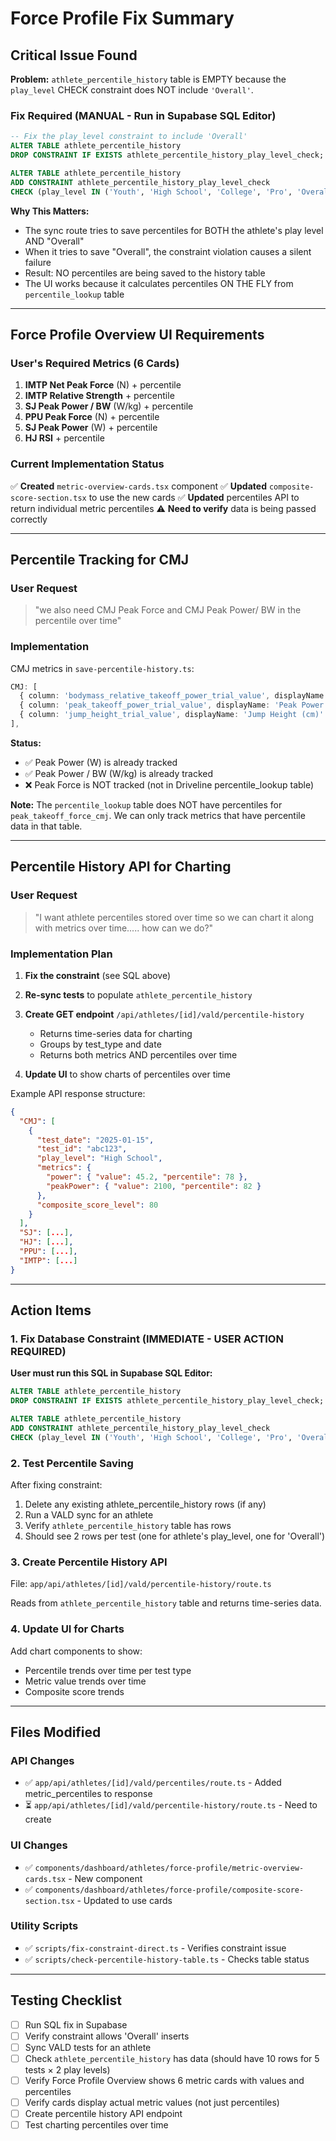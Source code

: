 # Force Profile Fix Summary

## Critical Issue Found

**Problem:** `athlete_percentile_history` table is EMPTY because the `play_level` CHECK constraint does NOT include `'Overall'`.

### Fix Required (MANUAL - Run in Supabase SQL Editor)

```sql
-- Fix the play_level constraint to include 'Overall'
ALTER TABLE athlete_percentile_history
DROP CONSTRAINT IF EXISTS athlete_percentile_history_play_level_check;

ALTER TABLE athlete_percentile_history
ADD CONSTRAINT athlete_percentile_history_play_level_check
CHECK (play_level IN ('Youth', 'High School', 'College', 'Pro', 'Overall'));
```

**Why This Matters:**
- The sync route tries to save percentiles for BOTH the athlete's play level AND "Overall"
- When it tries to save "Overall", the constraint violation causes a silent failure
- Result: NO percentiles are being saved to the history table
- The UI works because it calculates percentiles ON THE FLY from `percentile_lookup` table

---

## Force Profile Overview UI Requirements

### User's Required Metrics (6 Cards)

1. **IMTP Net Peak Force** (N) + percentile
2. **IMTP Relative Strength** + percentile
3. **SJ Peak Power / BW** (W/kg) + percentile
4. **PPU Peak Force** (N) + percentile
5. **SJ Peak Power** (W) + percentile
6. **HJ RSI** + percentile

### Current Implementation Status

✅ **Created** `metric-overview-cards.tsx` component
✅ **Updated** `composite-score-section.tsx` to use the new cards
✅ **Updated** percentiles API to return individual metric percentiles
⚠️  **Need to verify** data is being passed correctly

---

## Percentile Tracking for CMJ

### User Request
> "we also need CMJ Peak Force and CMJ Peak Power/ BW in the percentile over time"

### Implementation

CMJ metrics in `save-percentile-history.ts`:
```typescript
CMJ: [
  { column: 'bodymass_relative_takeoff_power_trial_value', displayName: 'Power (W/kg)' },
  { column: 'peak_takeoff_power_trial_value', displayName: 'Peak Power (W)' },
  { column: 'jump_height_trial_value', displayName: 'Jump Height (cm)' },
],
```

**Status:**
- ✅ Peak Power (W) is already tracked
- ✅ Peak Power / BW (W/kg) is already tracked
- ❌ Peak Force is NOT tracked (not in Driveline percentile_lookup table)

**Note:** The `percentile_lookup` table does NOT have percentiles for `peak_takeoff_force_cmj`. We can only track metrics that have percentile data in that table.

---

## Percentile History API for Charting

### User Request
> "I want athlete percentiles stored over time so we can chart it along with metrics over time..... how can we do?"

### Implementation Plan

1. **Fix the constraint** (see SQL above)
2. **Re-sync tests** to populate `athlete_percentile_history`
3. **Create GET endpoint** `/api/athletes/[id]/vald/percentile-history`
   - Returns time-series data for charting
   - Groups by test_type and date
   - Returns both metrics AND percentiles over time

4. **Update UI** to show charts of percentiles over time

Example API response structure:
```json
{
  "CMJ": [
    {
      "test_date": "2025-01-15",
      "test_id": "abc123",
      "play_level": "High School",
      "metrics": {
        "power": { "value": 45.2, "percentile": 78 },
        "peakPower": { "value": 2100, "percentile": 82 }
      },
      "composite_score_level": 80
    }
  ],
  "SJ": [...],
  "HJ": [...],
  "PPU": [...],
  "IMTP": [...]
}
```

---

## Action Items

### 1. Fix Database Constraint (IMMEDIATE - USER ACTION REQUIRED)

**User must run this SQL in Supabase SQL Editor:**
```sql
ALTER TABLE athlete_percentile_history
DROP CONSTRAINT IF EXISTS athlete_percentile_history_play_level_check;

ALTER TABLE athlete_percentile_history
ADD CONSTRAINT athlete_percentile_history_play_level_check
CHECK (play_level IN ('Youth', 'High School', 'College', 'Pro', 'Overall'));
```

### 2. Test Percentile Saving

After fixing constraint:
1. Delete any existing athlete_percentile_history rows (if any)
2. Run a VALD sync for an athlete
3. Verify `athlete_percentile_history` table has rows
4. Should see 2 rows per test (one for athlete's play_level, one for 'Overall')

### 3. Create Percentile History API

File: `app/api/athletes/[id]/vald/percentile-history/route.ts`

Reads from `athlete_percentile_history` table and returns time-series data.

### 4. Update UI for Charts

Add chart components to show:
- Percentile trends over time per test type
- Metric value trends over time
- Composite score trends

---

## Files Modified

### API Changes
- ✅ `app/api/athletes/[id]/vald/percentiles/route.ts` - Added metric_percentiles to response
- ⏳ `app/api/athletes/[id]/vald/percentile-history/route.ts` - Need to create

### UI Changes
- ✅ `components/dashboard/athletes/force-profile/metric-overview-cards.tsx` - New component
- ✅ `components/dashboard/athletes/force-profile/composite-score-section.tsx` - Updated to use cards

### Utility Scripts
- ✅ `scripts/fix-constraint-direct.ts` - Verifies constraint issue
- ✅ `scripts/check-percentile-history-table.ts` - Checks table status

---

## Testing Checklist

- [ ] Run SQL fix in Supabase
- [ ] Verify constraint allows 'Overall' inserts
- [ ] Sync VALD tests for an athlete
- [ ] Check `athlete_percentile_history` has data (should have 10 rows for 5 tests × 2 play levels)
- [ ] Verify Force Profile Overview shows 6 metric cards with values and percentiles
- [ ] Verify cards display actual metric values (not just percentiles)
- [ ] Create percentile history API endpoint
- [ ] Test charting percentiles over time
